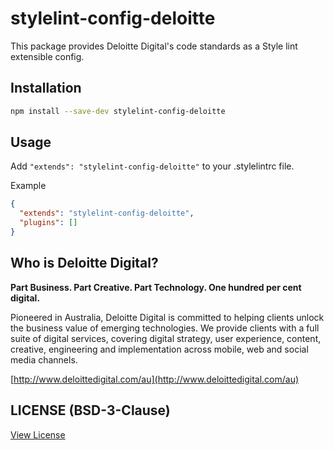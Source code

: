 # stylelint-config-deloitte

This package provides Deloitte Digital's code standards as a Style lint extensible config.

## Installation

```bash
npm install --save-dev stylelint-config-deloitte
```

## Usage

Add `"extends": "stylelint-config-deloitte"` to your .stylelintrc file.

Example

```json
{
  "extends": "stylelint-config-deloitte",
  "plugins": []
}
```

## Who is Deloitte Digital?

**Part Business. Part Creative. Part Technology. One hundred per cent digital.**

Pioneered in Australia, Deloitte Digital is committed to helping clients unlock the business value of emerging technologies. We provide clients with a full suite of digital services, covering digital strategy, user experience, content, creative, engineering and implementation across mobile, web and social media channels.

[http://www.deloittedigital.com/au](http://www.deloittedigital.com/au)

## LICENSE (BSD-3-Clause)
[View License](LICENSE)

